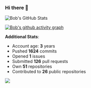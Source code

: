 ### Hi there 👋

![Bob's GitHub Stats](https://github-readme-stats.vercel.app/api?username=Bobthesoftwaredeveloper&show_icons=true&count_private=true&theme=react&hide=stars,prs,issues,contribs)

[![Bob's github activity graph](https://activity-graph.herokuapp.com/graph?username=BobTheSoftwareDeveloper&theme=react-dark)](https://github.com/ashutosh00710/github-readme-activity-graph)

**Additional Stats**:
- Account age: **3** years
- Pushed **1624** commits
- Opened **1** issues
- Submitted **126** pull requests
- Own **51** repositories
- Contributed to **26** public repositories

![](https://komarev.com/ghpvc/?username=BobTheSoftwareDeveloper)
